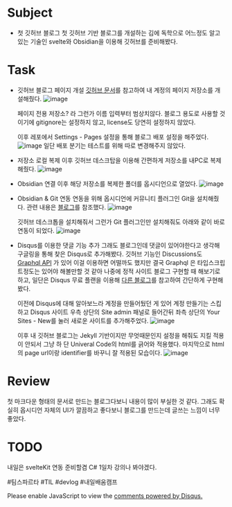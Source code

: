 # Subject
* 첫 깃허브 블로그
	첫 깃허브 기반 블로그를 개설하는 김에 독학으로 어느정도 알고있는 기술인 svelte와 Obsidian을 이용해 깃허브를 준비해봤다.

# Task
* 깃허브 블로그 페이지 개설
	[깃허브 문서](https://docs.github.com/ko/pages/quickstart)를 참고하여 내 계정의 페이지 저장소를 개설해줬다.
	![image](20250411_1.png)
	
	페이지 전용 저장소? 라 그런가 이름 입력부터 범상치않다. 블로그 용도로 사용할 것이기에 gitignore는 설정하지 않고, license도 당연히 설정하지 않았다. 
	
	이후 레포에서 Settings - Pages 설정을 통해 블로그 배포 설정을 해주었다.
	![image](20250411_2.png)
	일단 배포 분기는 테스트를 위해 따로 변경해주지 않았다.


* 저장소 로컬 복제
	이후 깃허브 데스크탑을 이용해 간편하게 저장소를 내PC로 복제해줬다.
	![image](20250411_3.png)


* Obsidian 연결
	이후 해당 저장소를 복제한 폴더를 옵시디언으로 열었다.
	![image](20250411_4.png)


* Obsidian & Git 연동
	연동을 위해 옵시디언에 커뮤니티 플러그인 Git을 설치해줬다. 관련 내용은 [블로그](https://alive-wong.tistory.com/65)를 참조했다.
	![image](20250411_5.png)
	
	깃허브 데스크톱을 설치해줘서 그런가 Git 플러그인만 설치해줘도 아래와 같이 바로 연동이 되었다.
	![image](20250411_6.png)


* Disqus를 이용한 댓글 기능 추가
	그래도 블로그인데 댓글이 있어야한다고 생각해 구글링을 통해 찾은 Disqus로 추가해봤다. 깃허브 기능인 Discussions도 [Graphql API](https://docs.github.com/ko/graphql/guides/using-the-graphql-api-for-discussions) 가 있어 이걸 이용하면 어떨까도 했지만 결국 Graphql 은 타입스크립트정도는 있어야 해볼만할 것 같아 나중에 정적 사이트 블로그 구현할 때 해보기로 하고, 일단은 Disqus 무료 플랜을 이용해 [다른 블로그](https://jongsky.tistory.com/26)를 참고하여 간단하게 구현해봤다.
	
	이전에 Disqus에 대해 알아보느라 계정을 만들어뒀던 게 있어 계정 만들기는 스킵하고 Disqus 사이트 우측 상단의 Site admin 패널로 들어간뒤 좌측 상단의 Your Sites - New를 눌러 새로운 사이트를 추가해주었다.
	![image](20250411_7.png)
	
	이후 내 깃허브 블로그는 Jekyll 기반이지만 무엇때문인지 설정을 해줘도 지킬 적용이 안되서 그냥 하 단 Univeral Code의 html를 긁어와 적용했다.
	마지막으로 html의 page url이랑 identifier를 바꾸니 잘 적용된 모습이다.
	![image](20250411_8.png)


# Review
첫 마크다운 형태의 문서로 만드는 블로그다보니 내용이 많이 부실한 것 같다. 그래도 확실히 옵시디언 자체의 UI가 깔끔하고 좋다보니 블로그를 만드는데 글쓰는 느낌이 너무 좋았다.


# TODO
내일은 svelteKit 연동 준비할겸 C# 1일차 강의나 봐야겠다.


 #팀스파르타 #TIL #devlog #내일배움캠프


<div id="disqus_thread"></div>
<script>
    var disqus_config = function () {
    this.page.url ="https://amateurpotion.github.io/AmateurPotion/내일배움캠프%20TIL/1주차/20250411%20Github%20블로그%20개설";  // Replace PAGE_URL with your page's canonical URL variable
    this.page.identifier = "내배캠_1_1"; // Replace PAGE_IDENTIFIER with your page's unique identifier variable
    };
    (function() { // DON'T EDIT BELOW THIS LINE
    var d = document, s = d.createElement('script');
    s.src = 'https://devpotion.disqus.com/embed.js';
    s.setAttribute('data-timestamp', +new Date());
    (d.head || d.body).appendChild(s);
    })();
</script>
<noscript>Please enable JavaScript to view the <a href="https://disqus.com/?ref_noscript">comments powered by Disqus.</a></noscript>